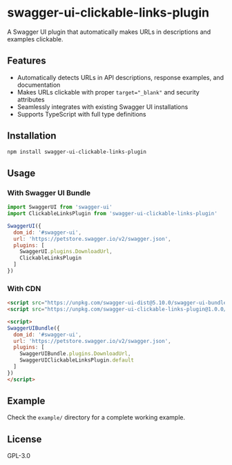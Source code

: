 # swagger-ui-clickable-links-plugin

A Swagger UI plugin that automatically makes URLs in descriptions and examples clickable.

## Features

- Automatically detects URLs in API descriptions, response examples, and documentation
- Makes URLs clickable with proper `target="_blank"` and security attributes
- Seamlessly integrates with existing Swagger UI installations
- Supports TypeScript with full type definitions

## Installation

```bash
npm install swagger-ui-clickable-links-plugin
```

## Usage

### With Swagger UI Bundle

```javascript
import SwaggerUI from 'swagger-ui'
import ClickableLinksPlugin from 'swagger-ui-clickable-links-plugin'

SwaggerUI({
  dom_id: '#swagger-ui',
  url: 'https://petstore.swagger.io/v2/swagger.json',
  plugins: [
    SwaggerUI.plugins.DownloadUrl,
    ClickableLinksPlugin
  ]
})
```

### With CDN

```html
<script src="https://unpkg.com/swagger-ui-dist@5.10.0/swagger-ui-bundle.js"></script>
<script src="https://unpkg.com/swagger-ui-clickable-links-plugin@1.0.0/dist/index.umd.js"></script>

<script>
SwaggerUIBundle({
  dom_id: '#swagger-ui',
  url: 'https://petstore.swagger.io/v2/swagger.json',
  plugins: [
    SwaggerUIBundle.plugins.DownloadUrl,
    SwaggerUIClickableLinksPlugin.default
  ]
})
</script>
```

## Example

Check the `example/` directory for a complete working example.

## License

GPL-3.0
